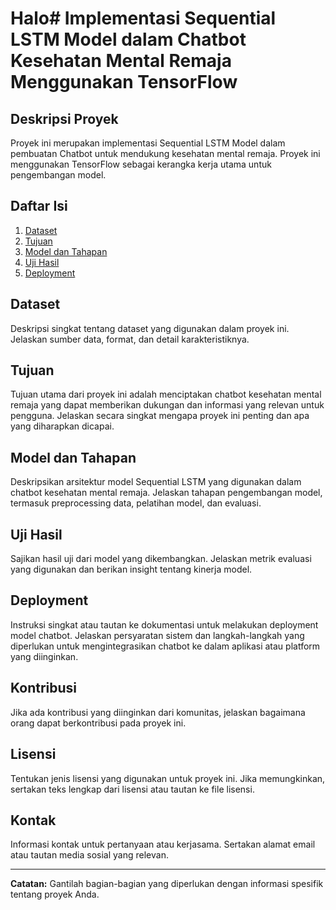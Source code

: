 # Halo# Implementasi Sequential LSTM Model dalam Chatbot Kesehatan Mental Remaja Menggunakan TensorFlow

## Deskripsi Proyek
Proyek ini merupakan implementasi Sequential LSTM Model dalam pembuatan Chatbot untuk mendukung kesehatan mental remaja. Proyek ini menggunakan TensorFlow sebagai kerangka kerja utama untuk pengembangan model.

## Daftar Isi
1. [Dataset](#dataset)
2. [Tujuan](#tujuan)
3. [Model dan Tahapan](#model-dan-tahapan)
4. [Uji Hasil](#uji-hasil)
5. [Deployment](#deployment)

## Dataset
Deskripsi singkat tentang dataset yang digunakan dalam proyek ini. Jelaskan sumber data, format, dan detail karakteristiknya.

## Tujuan
Tujuan utama dari proyek ini adalah menciptakan chatbot kesehatan mental remaja yang dapat memberikan dukungan dan informasi yang relevan untuk pengguna. Jelaskan secara singkat mengapa proyek ini penting dan apa yang diharapkan dicapai.

## Model dan Tahapan
Deskripsikan arsitektur model Sequential LSTM yang digunakan dalam chatbot kesehatan mental remaja. Jelaskan tahapan pengembangan model, termasuk preprocessing data, pelatihan model, dan evaluasi.

## Uji Hasil
Sajikan hasil uji dari model yang dikembangkan. Jelaskan metrik evaluasi yang digunakan dan berikan insight tentang kinerja model.

## Deployment
Instruksi singkat atau tautan ke dokumentasi untuk melakukan deployment model chatbot. Jelaskan persyaratan sistem dan langkah-langkah yang diperlukan untuk mengintegrasikan chatbot ke dalam aplikasi atau platform yang diinginkan.

## Kontribusi
Jika ada kontribusi yang diinginkan dari komunitas, jelaskan bagaimana orang dapat berkontribusi pada proyek ini.

## Lisensi
Tentukan jenis lisensi yang digunakan untuk proyek ini. Jika memungkinkan, sertakan teks lengkap dari lisensi atau tautan ke file lisensi.

## Kontak
Informasi kontak untuk pertanyaan atau kerjasama. Sertakan alamat email atau tautan media sosial yang relevan.

---

**Catatan:** Gantilah bagian-bagian yang diperlukan dengan informasi spesifik tentang proyek Anda.
